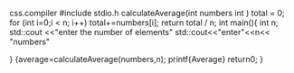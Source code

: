 css.compiler
#include stdio.h
calculateAverage(int numbers int )
total = 0;
for (int i=0;i < n; i++)
total+=numbers[i];
return total / n;
int main(){
    int n;
    std::cout <<"enter the number of elements"
    std::cout<<"enter"<<n<<
    "numbers"

}
{average=calculateAverage(numbers,n);
printf{Average}
return0;
}
